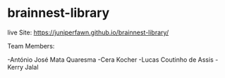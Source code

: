 # brainnest-library

live Site: https://juniperfawn.github.io/brainnest-library/


Team Members:

-António José Mata Quaresma
-Cera Kocher
-Lucas Coutinho de Assis
-Kerry Jalal
